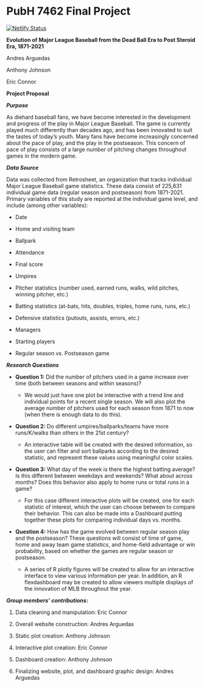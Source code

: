 
<!-- README.md is generated from README.Rmd. Please edit that file -->

# PubH 7462 Final Project

<!-- badges: start -->

[![Netlify
Status](https://api.netlify.com/api/v1/badges/194f5a87-db9e-4ddb-879e-cc48c79a2b67/deploy-status)](https://app.netlify.com/sites/btta/deploys)
<!-- badges: end -->

**Evolution of Major League Baseball from the Dead Ball Era to Post
Steroid Era, 1871-2021**

Andres Arguedas

Anthony Johnson

Eric Connor

**Project Proposal**

***Purpose***

As diehard baseball fans, we have become interested in the development
and progress of the play in Major League Baseball. The game is currently
played much differently than decades ago, and has been innovated to suit
the tastes of today’s youth. Many fans have become increasingly
concerned about the pace of play, and the play in the postseason. This
concern of pace of play consists of a large number of pitching changes
throughout games in the modern game.

***Data Source***

Data was collected from Retrosheet, an organization that tracks
individual Major League Baseball game statistics. These data consist of
225,631 individual game data (regular season and postseason) from
1871-2021. Primary variables of this study are reported at the
individual game level, and include (among other variables):

-   Date

-   Home and visiting team

-   Ballpark

-   Attendance

-   Final score

-   Umpires

-   Pitcher statistics (number used, earned runs, walks, wild pitches,
    winning pitcher, etc.)

-   Batting statistics (at-bats, hits, doubles, triples, home runs,
    runs, etc.)

-   Defensive statistics (putouts, assists, errors, etc.)

-   Managers

-   Starting players

-   Regular season vs. Postseason game

***Research Questions***

-   **Question 1:** Did the number of pitchers used in a game increase
    over time (both between seasons and within seasons)?

    -   We would just have one plot be interactive with a trend line and
        individual points for a recent single season. We will also plot
        the average number of pitchers used for each season from 1871 to
        now (when there is enough data to do this).

-   **Question 2:** Do different umpires/ballparks/teams have more
    runs/K/walks than others in the 21st century?

    -   An interactive table will be created with the desired
        information, so the user can filter and sort ballparks according
        to the desired statistic, and represent these values using
        meaningful color scales.

-   **Question 3:** What day of the week is there the highest batting
    average? Is this different between weekdays and weekends? What about
    across months? Does this behavior also apply to home runs or total
    runs in a game?

    -   For this case different interactive plots will be created, one
        for each statistic of interest, which the user can choose
        between to compare their behavior. This can also be made into a
        Dashboard putting together these plots for comparing individual
        days vs. months.

-   **Question 4:** How has the game evolved between regular season play
    and the postseason? These questions will consist of time of game,
    home and away team game statistics, and home-field advantage or win
    probability, based on whether the games are regular season or
    postseason.

    -   A series of R plotly figures will be created to allow for an
        interactive interface to view various information per year. In
        addition, an R flexdashboard may be created to allow viewers
        multiple displays of the innovation of MLB throughout the year.

***Group members’ contributions:***

1.  Data cleaning and manipulation: Eric Connor

2.  Overall website construction: Andres Arguedas

3.  Static plot creation: Anthony Johnson

4.  Interactive plot creation: Eric Connor

5.  Dashboard creation: Anthony Johnson

6.  Finalizing website, plot, and dashboard graphic design: Andres
    Arguedas
